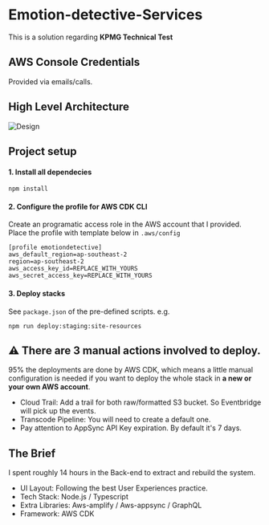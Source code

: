# Emotion-detective-Services

This is a solution regarding **KPMG Technical Test**

## AWS Console Credentials

Provided via emails/calls.

## High Level Architecture

![Design](https://raw.github.com/JoeyDonArchive/emotion-detective-services/master/designs/architect.jpg)

## Project setup

#### 1. Install all dependecies

```
npm install
```

#### 2. Configure the profile for AWS CDK CLI

Create an programatic access role in the AWS account that I provided.
Place the profile with template below in `.aws/config`

```
[profile emotiondetective]
aws_default_region=ap-southeast-2
region=ap-southeast-2
aws_access_key_id=REPLACE_WITH_YOURS
aws_secret_access_key=REPLACE_WITH_YOURS
```

#### 3. Deploy stacks

See `package.json` of the pre-defined scripts. e.g.

```
npm run deploy:staging:site-resources
```

## ⚠ There are 3 manual actions involved to deploy.

95% the deployments are done by AWS CDK, which means a little manual configuration is needed if you want to deploy the whole stack in **a new or your own AWS account**.

- Cloud Trail: Add a trail for both raw/formatted S3 bucket. So Eventbridge will pick up the events.
- Transcode Pipeline: You will need to create a default one.
- Pay attention to AppSync API Key expiration. By default it's 7 days.

## The Brief

I spent roughly 14 hours in the Back-end to extract and rebuild the system.

- UI Layout: Following the best User Experiences practice.
- Tech Stack: Node.js / Typescript
- Extra Libraries: Aws-amplify / Aws-appsync / GraphQL
- Framework: AWS CDK
